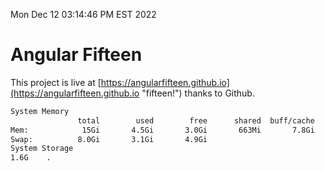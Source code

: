 Mon Dec 12 03:14:46 PM EST 2022

# Angular Fifteen


This project is live at [https://angularfifteen.github.io](https://angularfifteen.github.io "fifteen!") thanks to Github.

```bash
System Memory
               total        used        free      shared  buff/cache   available
Mem:            15Gi       4.5Gi       3.0Gi       663Mi       7.8Gi       9.8Gi
Swap:          8.0Gi       3.1Gi       4.9Gi
System Storage
1.6G	.
```
```bash

